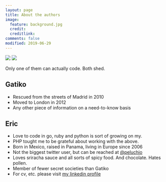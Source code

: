 ```yaml
---
layout: page
title: About the authors
image:
  feature: background.jpg
  credit: 
  creditlink:
comments: false
modified: 2019-06-29
---
```



<style>
  body {
    background-image: url(/images/bananas.png);
  }
</style>

<div class="profiles">
  <image src="/images/gatiko.jpeg" />
  <image src="/images/profile.jpeg" />
</div> 
<p class="message">
  Only one of them can actually code. Both shed.
</p>

## Gatiko

* Rescued from the streets of Madrid in 2010
* Moved to London in 2012
* Any other piece of information on a need-to-know basis

## Eric

* Love to code in go, ruby and python is sort of growing on my. 
* PHP tought me to be grateful about working with the above.
* Born in Mexico, raised in Panama, living in Europe since 2006
* Not the biggest twitter user, but can be reached at <a href="https://twitter.com/peluchio" class='twitter' target="_blank">@peluchio</a>
* Loves sriracha sauce and all sorts of spicy food. And chocolate. Hates pollen.
* Member of fewer secret societies than Gatiko
* For cv, etc. please visit <a href="https://uk.linkedin.com/pub/eric-escalante/2b/264/6a4" class='linkedin' target="_blank">my linkedin profile</a>